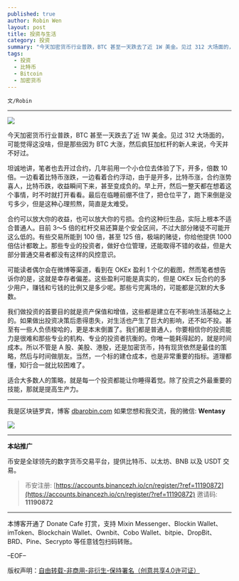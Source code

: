 ```yaml
---
published: true
author: Robin Wen
layout: post
title: 投资与生活
category: 投资
summary: "今天加密货币行业普跌，BTC 甚至一天跌去了近 1W 美金。见过 312 大场面的，可能觉得这没啥，但是那些因为 BTC 大涨，然后疯狂加杠杆的新人来说，今天并不好过。我们做投资的首要目的就是资产保值和增值，这些都是建立在不影响生活基础之上的。如果做出投资决策后患得患失，对生活也产生了巨大的影响，还不如不投。甚至有一些人负债梭哈的，更是本末倒置了。我们都是普通人，你要相信你的投资能力是很难和那些专业的机构、专业的投资者抗衡的。你唯一能耗得起的，就是时间成本。所以不管是 A 股、美股、港股，还是加密货币，持有现货依然是最佳的策略，然后与时间做朋友。当然，一个标的建仓成本，也是非常重要的指标。道理都懂，知行合一就比较困难了。适合大多数人的策略，就是每一个投资都能让你睡得着觉。除了投资之外最重要的技能，那就是提高生产力。"
tags:
  - 投资
  - 比特币
  - Bitcoin
  - 加密货币
---
```


`文/Robin`

***

![](https://cdn.dbarobin.com/2lyr8e5.png)

今天加密货币行业普跌，BTC 甚至一天跌去了近 1W 美金。见过 312 大场面的，可能觉得这没啥，但是那些因为 BTC 大涨，然后疯狂加杠杆的新人来说，今天并不好过。

坦诚地讲，笔者也去开过合约，几年前用一个小仓位去体验了下，开多，倍数 10 倍。一边看着比特币涨跌，一边看着合约浮动，由于是开多，比特币涨，合约涨势喜人，比特币跌，收益瞬间下来，甚至变成负的。早上开，然后一整天都在想着这个事情，时不时就打开看看。最后在临睡前绷不住了，把仓位平了，跑下来倒是没亏多少，但是这种心理煎熬，简直是太难受。

合约可以放大你的收益，也可以放大你的亏损。合约这种衍生品，实际上根本不适合普通人。目前 3～5 倍的杠杆交易还算是个安全区间，不过大部分赌徒不可能开这么低的。有些交易所能到 100 倍，甚至 125 倍，极端的赌徒，你给他提供 1000 倍估计都敢上。那些专业的投资者，做好仓位管理，还能取得不错的收益，但是大部分普通交易者都没有这样的风控意识。

可能读者偶尔会在微博等渠道，看到在 OKEx 盈利 1 个亿的截图，然而笔者想告诉你的是，这就是幸存者偏差。这些盈利可能是真实的，但是 OKEx 玩合约的多少用户，赚钱和亏钱的比例又是多少呢。那些亏完离场的，可能都是沉默的大多数。

我们做投资的首要目的就是资产保值和增值，这些都是建立在不影响生活基础之上的。如果做出投资决策后患得患失，对生活也产生了巨大的影响，还不如不投。甚至有一些人负债梭哈的，更是本末倒置了。我们都是普通人，你要相信你的投资能力是很难和那些专业的机构、专业的投资者抗衡的。你唯一能耗得起的，就是时间成本。所以不管是 A 股、美股、港股，还是加密货币，持有现货依然是最佳的策略，然后与时间做朋友。当然，一个标的建仓成本，也是非常重要的指标。道理都懂，知行合一就比较困难了。

适合大多数人的策略，就是每一个投资都能让你睡得着觉。除了投资之外最重要的技能，那就是提高生产力。

***

我是区块链罗宾，博客 [dbarobin.com](https://dbarobin.com/)
如果您想和我交流，我的微信: **Wentasy**

![](https://cdn.dbarobin.com/v4yywe2.png)

***

**本站推广**

币安是全球领先的数字货币交易平台，提供比特币、以太坊、BNB 以及 USDT 交易。

> 币安注册: [https://accounts.binancezh.io/cn/register/?ref=11190872](https://accounts.binancezh.io/cn/register/?ref=11190872)
> 邀请码: **11190872**

***

本博客开通了 Donate Cafe 打赏，支持 Mixin Messenger、Blockin Wallet、imToken、Blockchain Wallet、Ownbit、Cobo Wallet、bitpie、DropBit、BRD、Pine、Secrypto 等任意钱包扫码转账。

<center>
    <div class="--donate-button"
         data-button-id="f8b9df0d-af9a-460d-8258-d3f435445075"
    ></div>
</center>

–EOF–

版权声明：[自由转载-非商用-非衍生-保持署名（创意共享4.0许可证）](http://creativecommons.org/licenses/by-nc-nd/4.0/deed.zh)